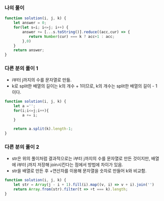 ### 나의 풀이

```js
function solution(i, j, k) {
    let answer = 0;
    for(let s=i; i<=j; i++) {
        answer += [...s.toString()].reduce((acc,cur) => {
           return Number(cur) === k ? acc+1 : acc; 
        },0)
    }
    return answer;
}
```

### 다른 분의 풀이 1

- i부터 j까지의 수를 문자열로 만듦.
- k로 split한 배열의 길이는 k의 개수 + 1이므로, k의 개수는 split한 배열의 길이 - 1이다.

```js
function solution(i, j, k) {
    let a ='';
    for(i;i<=j;i++){
        a += i;
    }

    return a.split(k).length-1;
}
```

### 다른 분의 풀이 2

- str은 위의 풀이처럼 결과적으로는 i부터 j까지의 수를 문자열로 만든 것이지만, 배열에 i부터 j까지 저장해 join시킨다는 점에서 방법에 차이가 있음.
- str을 배열로 만든 후 +연산자를 이용해 문자열을 숫자로 만들어 k와 비교함.

```js
function solution(i, j, k) {
    let str = Array(j - i + 1).fill(i).map((v, i) => v + i).join('')
    return Array.from(str).filter(t => +t === k).length;
}
```